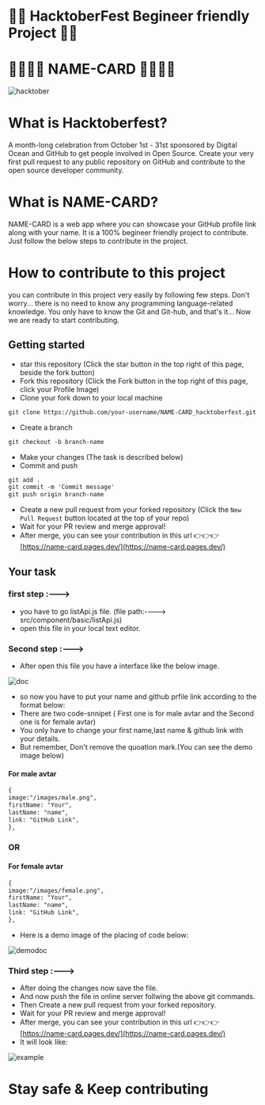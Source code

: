 # 🥳🥳 HacktoberFest Begineer friendly Project 🥳🥳

# 🎴🎴🎴🎴 NAME-CARD 🎴🎴🎴🎴

![hacktober](https://user-images.githubusercontent.com/75432008/135868859-24a254fe-d45f-4b7c-875e-322cab4c49c4.PNG)

# What is Hacktoberfest?

A month-long celebration from October 1st - 31st sponsored by Digital Ocean and GitHub to get people involved in Open Source. 
Create your very first pull request to any public repository on GitHub and contribute to the open source developer community.

# What is NAME-CARD?
NAME-CARD is a web app where you can showcase your GitHub profile link along with your name. It is a 100% begineer friendly project to contribute. 
Just follow the below steps to contribute in the project.

# How to contribute to this project
 you can contribute in this project very easily by following few steps. Don't worry... there is no need to know any programming language-related knowledge.
 You only have to know the Git and Git-hub, and that's it... Now we are ready to start contributing.
 
 ## Getting started
* star this repository (Click the star button in the top right of this page, beside the fork button)
* Fork this repository (Click the Fork button in the top right of this page, click your Profile Image)
* Clone your fork down to your local machine

```markdown
git clone https://github.com/your-username/NAME-CARD_hacktoberfest.git

```
* Create a branch

```markdown
git checkout -b branch-name
```
* Make your changes (The task is described below)
* Commit and push

```markdown
git add .
git commit -m 'Commit message'
git push origin branch-name
```
* Create a new pull request from your forked repository (Click the `New Pull Request` button located at the top of your repo)
* Wait for your PR review and merge approval!
* After merge, you can see your contribution in this url 👉👉👉 [https://name-card.pages.dev/](https://name-card.pages.dev/)

## Your task

### first step :--->

* you have to go listApi.js file. (file path:----> src/component/basic/listApi.js)
* open this file in your local text editor.

### Second step :--->

* After open this file you have a interface like the below image.

![doc](https://user-images.githubusercontent.com/75432008/135874675-c2588bb9-c943-4294-a3c8-04e2cc6c611d.PNG)

* so now you have to put your name and github prfile link according to the format below:
* There are two code-snnipet ( First one is for male avtar and the Second one is for female avtar)
* You only have to change your first name,last name & github link with your details.
* But remember, Don't remove the quoation mark.(You can see the demo image below)

#### For male avtar  
```markdown
{
image:"/images/male.png",
firstName: "Your",
lastName: "name",
link: "GitHub Link",
},
```
### OR

#### For female avtar
```markdown
{
image:"/images/female.png",
firstName: "Your",
lastName: "name",
link: "GitHub Link",
},
```

* Here is a demo image of the placing of code below:

![demodoc](https://user-images.githubusercontent.com/75432008/135878995-d76e0856-fe18-4a17-a335-555bc72b28b4.jpg)

### Third step :--->

* After doing the changes now save the file.
* And now push the file in online server follwing the above git commands.
* Then Create a new pull request from your forked repository.
* Wait for your PR review and merge approval!
* After merge, you can see your contribution in this url 👉👉👉 [https://name-card.pages.dev/](https://name-card.pages.dev/)
* It will look like:

![example](https://user-images.githubusercontent.com/75432008/135880110-ce4bda52-7da2-4f5a-928e-0765b99ff8ec.PNG)


# Stay safe & Keep contributing 

